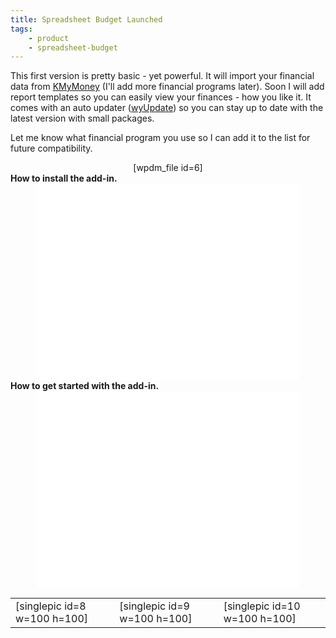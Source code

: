 ```yaml
---
title: Spreadsheet Budget Launched
tags:
    - product
    - spreadsheet-budget
---
```


This first version is pretty basic - yet powerful. It will import your financial data from <a href="http://kmymoney2.sourceforge.net/index-home.html">KMyMoney</a> (I'll add more financial programs later). Soon I will add report templates so you can easily view your finances - how you like it. It comes with an auto updater (<a href="wyday.com/wyupdate/‎">wyUpdate</a>) so you can stay up to date with the latest version with small packages.

Let me know what financial program you use so I can add it to the list for future compatibility.
<div align="center">[wpdm_file id=6]</div>
<strong>How to install the add-in.</strong>
<div align="center"><iframe src="//www.youtube.com/embed/hJbNhsCR-Qk" height="315" width="420" allowfullscreen="" frameborder="0"></iframe></div>
<strong>How to get started with the add-in.</strong>
<div align="center"><iframe src="//www.youtube.com/embed/OQFAi5MKwxk" height="315" width="420" allowfullscreen="" frameborder="0"></iframe></div>
<div align="center">
<table align="center">
<tbody>
<tr>
<td>[singlepic id=8 w=100 h=100]</td>
<td>[singlepic id=9 w=100 h=100]</td>
<td>[singlepic id=10 w=100 h=100]</td>
</tr>
</tbody>
</table>
</div>

		




